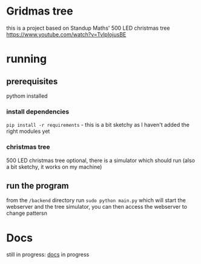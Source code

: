 # Gridmas tree
this is a project based on Standup Maths' 500 LED christmas tree https://www.youtube.com/watch?v=TvlpIojusBE

# running
## prerequisites
pythom installed
### install dependencies
`pip install -r requirements` - this is a bit sketchy as I haven't added the right modules yet
### christmas tree
500 LED christmas tree optional, there is a simulator which should run (also a bit sketchy, it works on my machine)

## run the program
from the `/backend` directory run `sudo python main.py` which will start the webserver and the tree simulator, you can then access the webserver to change pattersn

# Docs
still in progress: [docs](https://ciarancook.com/gridmastree-docs) in progress
